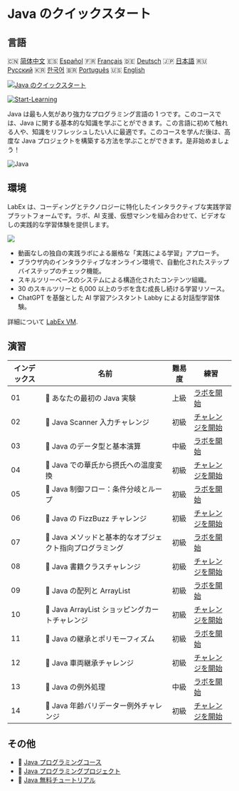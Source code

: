 # Java のクイックスタート

## 言語

🇨🇳 [简体中文](README_zh.md) 🇪🇸 [Español](README_es.md) 🇫🇷 [Français](README_fr.md) 🇩🇪 [Deutsch](README_de.md) 🇯🇵 [日本語](README_ja.md) 🇷🇺 [Русский](README_ru.md) 🇰🇷 [한국어](README_ko.md) 🇧🇷 [Português](README_pt.md) 🇺🇸 [English](README.md) 

[![Java のクイックスタート](https://cover-creator.labex.io/quick-start-with-java.png?lang=ja)](https://labex.io/ja/courses/quick-start-with-java)

[![Start-Learning](https://img.shields.io/badge/Start-Learning-whitesmoke?style=for-the-badge)](https://labex.io/ja/courses/quick-start-with-java)

Java は最も人気があり強力なプログラミング言語の 1 つです。このコースでは、Java に関する基本的な知識を学ぶことができます。この言語に初めて触れる人や、知識をリフレッシュしたい人に最適です。このコースを学んだ後は、高度な Java プロジェクトを構築する方法を学ぶことができます。是非始めましょう！

![Java](https://img.shields.io/badge/Java-whitesmoke?style=for-the-badge&logo=java)


## 環境

LabEx は、コーディングとテクノロジーに特化したインタラクティブな実践学習プラットフォームです。ラボ、AI 支援、仮想マシンを組み合わせて、ビデオなしの実践的な学習体験を提供します。

![](https://tutorial-screenshot.getvm.io/images/vm-1725247253.png)

- 動画なしの独自の実践ラボによる厳格な「実践による学習」アプローチ。
- ブラウザ内のインタラクティブなオンライン環境で、自動化されたステップバイステップのチェック機能。
- スキルツリーベースのシステムによる構造化されたコンテンツ組織。
- 30 のスキルツリーと 6,000 以上のラボを含む成長し続ける学習リソース。
- ChatGPT を基盤とした AI 学習アシスタント Labby による対話型学習体験。

詳細について [LabEx VM](https://support.labex.io/using-labex/virtual-machine).

## 演習

|   インデックス | 名前                                                     | 難易度   | 練習                                                                                                                                  |
|----------------|----------------------------------------------------------|----------|---------------------------------------------------------------------------------------------------------------------------------------|
|             01 | 📖 あなたの最初の Java 実験                              | 上級     | <a target='_blank' href='https://labex.io/ja/tutorials/java-your-first-java-lab-411751'>ラボを開始</a>                                |
|             02 | 🎯 Java Scanner 入力チャレンジ                           | 初級     | <a target='_blank' href='https://labex.io/ja/tutorials/java-java-scanner-input-challenge-413835'>チャレンジを開始</a>                 |
|             03 | 📖 Java のデータ型と基本演算                             | 中級     | <a target='_blank' href='https://labex.io/ja/tutorials/java-java-data-types-and-basic-operations-413744'>ラボを開始</a>               |
|             04 | 🎯 Java での華氏から摂氏への温度変換                     | 初級     | <a target='_blank' href='https://labex.io/ja/tutorials/java-java-fahrenheit-to-celsius-conversion-413851'>チャレンジを開始</a>        |
|             05 | 📖 Java 制御フロー：条件分岐とループ                     | 初級     | <a target='_blank' href='https://labex.io/ja/tutorials/java-java-control-flow-conditionals-and-loops-413751'>ラボを開始</a>           |
|             06 | 🎯 Java の FizzBuzz チャレンジ                           | 初級     | <a target='_blank' href='https://labex.io/ja/tutorials/java-java-fizzbuzz-challenge-413852'>チャレンジを開始</a>                      |
|             07 | 📖 Java メソッドと基本的なオブジェクト指向プログラミング | 初級     | <a target='_blank' href='https://labex.io/ja/tutorials/java-java-methods-and-basic-object-oriented-programming-413809'>ラボを開始</a> |
|             08 | 🎯 Java 書籍クラスチャレンジ                             | 初級     | <a target='_blank' href='https://labex.io/ja/tutorials/java-java-book-class-challenge-413850'>チャレンジを開始</a>                    |
|             09 | 📖 Java の配列と ArrayList                               | 初級     | <a target='_blank' href='https://labex.io/ja/tutorials/java-java-arrays-and-arraylists-413820'>ラボを開始</a>                         |
|             10 | 🎯 Java ArrayList ショッピングカートチャレンジ           | 初級     | <a target='_blank' href='https://labex.io/ja/tutorials/java-java-arraylist-shopping-cart-challenge-413849'>チャレンジを開始</a>       |
|             11 | 📖 Java の継承とポリモーフィズム                         | 初級     | <a target='_blank' href='https://labex.io/ja/tutorials/java-java-inheritance-and-polymorphism-413825'>ラボを開始</a>                  |
|             12 | 🎯 Java 車両継承チャレンジ                               | 初級     | <a target='_blank' href='https://labex.io/ja/tutorials/java-java-vehicle-inheritance-challenge-413854'>チャレンジを開始</a>           |
|             13 | 📖 Java の例外処理                                       | 中級     | <a target='_blank' href='https://labex.io/ja/tutorials/java-java-exception-handling-413830'>ラボを開始</a>                            |
|             14 | 🎯 Java 年齢バリデーター例外チャレンジ                   | 初級     | <a target='_blank' href='https://labex.io/ja/tutorials/java-java-age-validator-exception-challenge-413848'>チャレンジを開始</a>       |

## その他

- 🔗 [Java プログラミングコース](https://github.com/labex-labs/awesome-programming-courses)
- 🔗 [Java プログラミングプロジェクト](https://github.com/labex-labs/awesome-programming-projects)
- 🔗 [Java 無料チュートリアル](https://github.com/labex-labs/java-free-tutorials)

